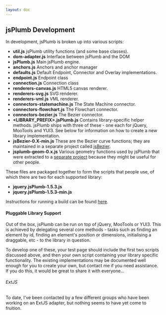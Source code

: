```yaml
---
layout: doc
---
```


## jsPlumb Development

In development, jsPlumb is broken up into various scripts:

- **util.js**
jsPlumb utility functions (and some base classes).
- **dom-adapter.js**
Interface between jsPlumb and the DOM
- **jsPlumb.js**
Main jsPlumb engine.
- **anchors.js**
Anchors and anchor manager
- **defaults.js**
Default Endpoint, Connector and Overlay implementations.
- **endpoint.js**
Endpoint class
- **connection.js**
Connection class
- **renderers-canvas.js**
HTML5 canvas renderer.
- **renderers-svg.js**
SVG renderer.
- **renderers-vml.js**
VML renderer.
- **connectors-statemachine.js**
The State Machine connector.
- **connectors-flowchart.js**
The Flowchart connector.
- **connectors-bezier.js**
The Bezier connector.
- **&lt;LIBRARY_PREFIX&gt;.jsPlumb.js**
Contains library-specific helper methods.  jsPlumb ships with three of these - one each for jQuery, MooTools and YUI3. See below for information on how to create a new library implementation.
- **jsBezier-0.X-min.js**
These are the Bezier curve functions; they are maintained in a separate project called [jsBezier](https://github.com/sporritt/jsBezier).
- **jsplumb-geom-0.x.js**
Various geometry functions used by jsPlumb that were extracted to a [separate project](https://github.com/sporritt/jsplumb-geom) because they might be useful for other people.

These files are packaged together to form the scripts that people use, of which there are two for each supported library:

  - **jquery.jsPlumb-1.5.3.js**
  - **jquery.jsPlumb-1.5.3-min.js**


Instructions for running a build can be found [here](Build).

#### Pluggable Library Support
Out of the box, jsPlumb can be run on top of jQuery, MooTools or YUI3.  This is achieved by delegating several core methods - tasks such as finding an element by id, finding an element's position or dimensions, initialising a draggable, etc - to the library in question.

To develop one of these, your test page should include the first two scripts discussed above, and then your own script containing your library specific functionality.  The existing implementations may be documented well enough for you to create your own, but contact me if you need assistance.  If you do this, it would be great to share it with everyone...

###### ExtJS
To date, I've been contacted by a few different groups who have been working on an ExtJS adapter, but nothing seems to have yet come to fruition.